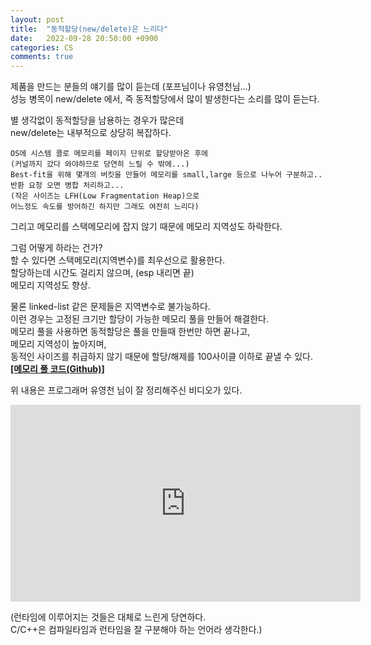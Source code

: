 ```yaml
---
layout: post
title:  "동적할당(new/delete)은 느리다"
date:   2022-09-28 20:50:00 +0900
categories: CS
comments: true
---
```

제품을 만드는 분들의 얘기를 많이 듣는데 (포프님이나 유영천님...)  
성능 병목이 new/delete 에서, 즉 동적할당에서 많이 발생한다는 소리를 많이 듣는다.  

별 생각없이 동적할당을 남용하는 경우가 많은데  
new/delete는 내부적으로 상당히 복잡하다.  
```
OS에 시스템 콜로 메모리를 페이지 단위로 할당받아온 후에  
(커널까지 갔다 와야하므로 당연히 느릴 수 밖에...)  
Best-fit을 위해 몇개의 버킷을 만들어 메모리를 small,large 등으로 나누어 구분하고..  
반환 요청 오면 병합 처리하고...  
(작은 사이즈는 LFH(Low Fragmentation Heap)으로  
어느정도 속도를 방어하긴 하지만 그래도 여전히 느리다)  
```
그리고 메모리를 스택메모리에 잡지 않기 때문에 메모리 지역성도 하락한다.  

그럼 어떻게 하라는 건가?  
할 수 있다면 스택메모리(지역변수)를 최우선으로 활용한다.  
할당하는데 시간도 걸리지 않으며, (esp 내리면 끝)  
메모리 지역성도 향상.

물론 linked-list 같은 문제들은 지역변수로 불가능하다.  
이런 경우는 고정된 크기만 할당이 가능한 메모리 풀을 만들어 해결한다.  
메모리 풀을 사용하면 동적할당은 풀을 만들때 한번만 하면 끝나고,  
메모리 지역성이 높아지며,  
동적인 사이즈를 취급하지 않기 때문에 할당/해제를 100사이클 이하로 끝낼 수 있다.  
[**[메모리 풀 코드(Github)]**](https://github.com/Ria9993/PlayGround/tree/main/Static%20Memory%20Pool)  

위 내용은 프로그래머 유영천 님이 잘 정리해주신 비디오가 있다.  
<iframe width="560" height="315" src="https://www.youtube.com/embed/wB74q02x_P0" title="YouTube video player" frameborder="0" allow="accelerometer; autoplay; clipboard-write; encrypted-media; gyroscope; picture-in-picture" allowfullscreen></iframe>

(런타임에 이루어지는 것들은 대체로 느린게 당연하다.  
C/C++은 컴파일타임과 런타임을 잘 구분해야 하는 언어라 생각한다.)